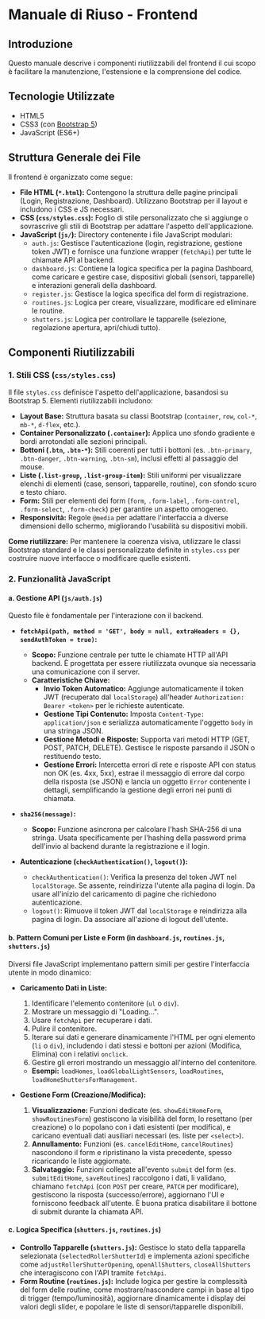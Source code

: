 # Manuale di Riuso - Frontend

## Introduzione

Questo manuale descrive i componenti riutilizzabili del frontend il cui scopo è facilitare la manutenzione, l'estensione e la comprensione del codice.

## Tecnologie Utilizzate

* HTML5
* CSS3 (con [Bootstrap 5](https://getbootstrap.com/docs/5.3/getting-started/introduction/))
* JavaScript (ES6+)

## Struttura Generale dei File

Il frontend è organizzato come segue:

* **File HTML (`*.html`):** Contengono la struttura delle pagine principali (Login, Registrazione, Dashboard). Utilizzano Bootstrap per il layout e includono i CSS e JS necessari.
* **CSS (`css/styles.css`):** Foglio di stile personalizzato che si aggiunge o sovrascrive gli stili di Bootstrap per adattare l'aspetto dell'applicazione.
* **JavaScript (`js/`):** Directory contenente i file JavaScript modulari:
    * `auth.js`: Gestisce l'autenticazione (login, registrazione, gestione token JWT) e fornisce una funzione wrapper (`fetchApi`) per tutte le chiamate API al backend.
    * `dashboard.js`: Contiene la logica specifica per la pagina Dashboard, come caricare e gestire case, dispositivi globali (sensori, tapparelle) e interazioni generali della dashboard.
    * `register.js`: Gestisce la logica specifica del form di registrazione.
    * `routines.js`: Logica per creare, visualizzare, modificare ed eliminare le routine.
    * `shutters.js`: Logica per controllare le tapparelle (selezione, regolazione apertura, apri/chiudi tutto).

## Componenti Riutilizzabili

### 1. Stili CSS (`css/styles.css`)

Il file `styles.css` definisce l'aspetto dell'applicazione, basandosi su Bootstrap 5. Elementi riutilizzabili includono:

* **Layout Base:** Struttura basata su classi Bootstrap (`container`, `row`, `col-*`, `mb-*`, `d-flex`, etc.).
* **Container Personalizzato (`.container`):** Applica uno sfondo gradiente e bordi arrotondati alle sezioni principali.
* **Bottoni (`.btn`, `.btn-*`):** Stili coerenti per tutti i bottoni (es. `.btn-primary`, `.btn-danger`, `.btn-warning`, `.btn-sm`), inclusi effetti al passaggio del mouse.
* **Liste (`.list-group`, `.list-group-item`):** Stili uniformi per visualizzare elenchi di elementi (case, sensori, tapparelle, routine), con sfondo scuro e testo chiaro.
* **Form:** Stili per elementi dei form (`form`, `.form-label`, `.form-control`, `.form-select`, `.form-check`) per garantire un aspetto omogeneo.
* **Responsività:** Regole `@media` per adattare l'interfaccia a diverse dimensioni dello schermo, migliorando l'usabilità su dispositivi mobili.

**Come riutilizzare:** Per mantenere la coerenza visiva, utilizzare le classi Bootstrap standard e le classi personalizzate definite in `styles.css` per costruire nuove interfacce o modificare quelle esistenti.

### 2. Funzionalità JavaScript

#### a. Gestione API (`js/auth.js`)

Questo file è fondamentale per l'interazione con il backend.

* **`fetchApi(path, method = 'GET', body = null, extraHeaders = {}, sendAuthToken = true)`:**
    * **Scopo:** Funzione centrale per tutte le chiamate HTTP all'API backend. È progettata per essere riutilizzata ovunque sia necessaria una comunicazione con il server.
    * **Caratteristiche Chiave:**
        * **Invio Token Automatico:** Aggiunge automaticamente il token JWT (recuperato dal `localStorage`) all'header `Authorization: Bearer <token>` per le richieste autenticate.
        * **Gestione Tipi Contenuto:** Imposta `Content-Type: application/json` e serializza automaticamente l'oggetto `body` in una stringa JSON.
        * **Gestione Metodi e Risposte:** Supporta vari metodi HTTP (GET, POST, PATCH, DELETE). Gestisce le risposte parsando il JSON o restituendo testo.
        * **Gestione Errori:** Intercetta errori di rete e risposte API con status non OK (es. 4xx, 5xx), estrae il messaggio di errore dal corpo della risposta (se JSON) e lancia un oggetto `Error` contenente i dettagli, semplificando la gestione degli errori nei punti di chiamata.
    
* **`sha256(message)`:**
    * **Scopo:** Funzione asincrona per calcolare l'hash SHA-256 di una stringa. Usata specificamente per l'hashing della password prima dell'invio al backend durante la registrazione e il login.

* **Autenticazione (`checkAuthentication()`, `logout()`):**
    * `checkAuthentication()`: Verifica la presenza del token JWT nel `localStorage`. Se assente, reindirizza l'utente alla pagina di login. Da usare all'inizio del caricamento di pagine che richiedono autenticazione.
    * `logout()`: Rimuove il token JWT dal `localStorage` e reindirizza alla pagina di login. Da associare all'azione di logout dell'utente.

#### b. Pattern Comuni per Liste e Form (in `dashboard.js`, `routines.js`, `shutters.js`)

Diversi file JavaScript implementano pattern simili per gestire l'interfaccia utente in modo dinamico:

* **Caricamento Dati in Liste:**
    1.  Identificare l'elemento contenitore (`ul` o `div`).
    2.  Mostrare un messaggio di "Loading...".
    3.  Usare `fetchApi` per recuperare i dati.
    4.  Pulire il contenitore.
    5.  Iterare sui dati e generare dinamicamente l'HTML per ogni elemento (`li` o `div`), includendo i dati stessi e bottoni per azioni (Modifica, Elimina) con i relativi `onclick`.
    6.  Gestire gli errori mostrando un messaggio all'interno del contenitore.
    * **Esempi:** `loadHomes`, `loadGlobalLightSensors`, `loadRoutines`, `loadHomeShuttersForManagement`.

* **Gestione Form (Creazione/Modifica):**
    1.  **Visualizzazione:** Funzioni dedicate (es. `showEditHomeForm`, `showRoutinesForm`) gestiscono la visibilità del form, lo resettano (per creazione) o lo popolano con i dati esistenti (per modifica), e caricano eventuali dati ausiliari necessari (es. liste per `<select>`).
    2.  **Annullamento:** Funzioni (es. `cancelEditHome`, `cancelRoutines`) nascondono il form e ripristinano la vista precedente, spesso ricaricando le liste aggiornate.
    3.  **Salvataggio:** Funzioni collegate all'evento `submit` del form (es. `submitEditHome`, `saveRoutines`) raccolgono i dati, li validano, chiamano `fetchApi` (con `POST` per creare, `PATCH` per modificare), gestiscono la risposta (successo/errore), aggiornano l'UI e forniscono feedback all'utente. È buona pratica disabilitare il bottone di submit durante la chiamata API.

#### c. Logica Specifica (`shutters.js`, `routines.js`)

* **Controllo Tapparelle (`shutters.js`):** Gestisce lo stato della tapparella selezionata (`selectedRollerShutterId`) e implementa azioni specifiche come `adjustRollerShutterOpening`, `openAllShutters`, `closeAllShutters` che interagiscono con l'API tramite `fetchApi`.
* **Form Routine (`routines.js`):** Include logica per gestire la complessità del form delle routine, come mostrare/nascondere campi in base al tipo di trigger (tempo/luminosità), aggiornare dinamicamente i display dei valori degli slider, e popolare le liste di sensori/tapparelle disponibili.